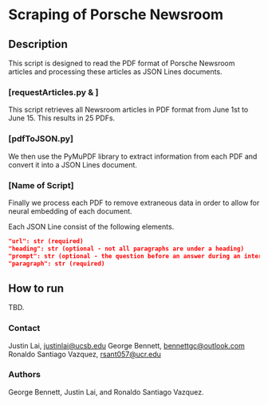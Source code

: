 # Scraping of Porsche Newsroom

## Description
This script is designed to read the PDF format of Porsche Newsroom articles and processing these articles as JSON Lines documents.

### [requestArticles.py & ]
This script retrieves all Newsroom articles in PDF format from June 1st to June 15. This results in 25 PDFs.
<!---First is a basic scrape of all the PDFs within the month of July from the first to the 15th, resulting in 25 PDFs.--->

### [pdfToJSON.py]
We then use the PyMuPDF library to extract information from each PDF and convert it into a JSON Lines document.

### [Name of Script]
Finally we process each PDF to remove extraneous data in order to allow for neural embedding of each document.
<!---Finally we process the PDFs to remove extraneous data to allow for proper usage during the NN training stages, which are next.--->

Each JSON Line consist of the following elements.

```json
"url": str (required)
"heading": str (optional - not all paragraphs are under a heading)
"prompt": str (optional - the question before an answer during an interview)
"paragraph": str (required)
```

## How to run
TBD.

### Contact
Justin Lai, justinlai@ucsb.edu
George Bennett, bennettgc@outlook.com
Ronaldo Santiago Vazquez, rsant057@ucr.edu
### Authors
George Bennett, Justin Lai, and Ronaldo Santiago Vazquez.

